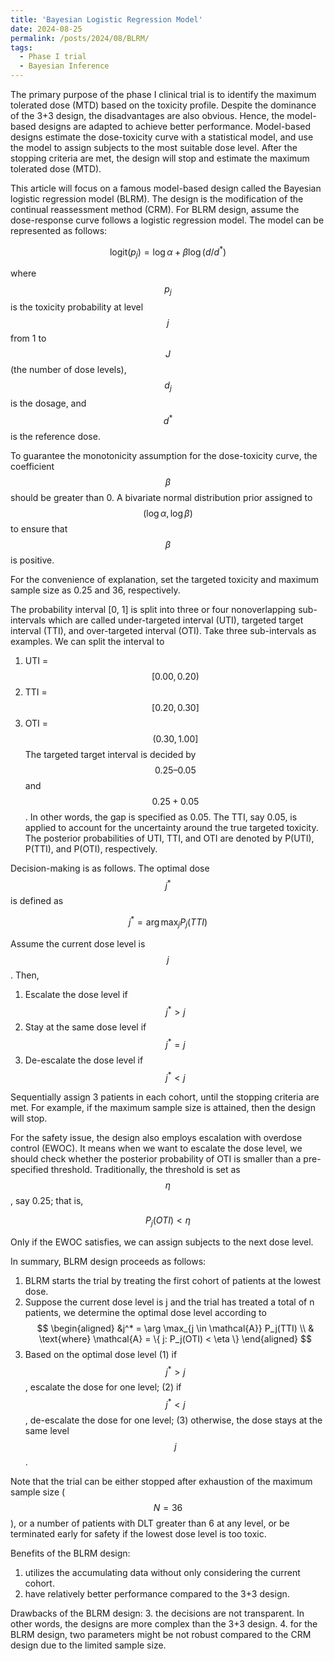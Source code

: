 ```yaml
---
title: 'Bayesian Logistic Regression Model'
date: 2024-08-25
permalink: /posts/2024/08/BLRM/
tags:
  - Phase I trial
  - Bayesian Inference
---
```


The primary purpose of the phase I clinical trial is to identify the maximum tolerated dose (MTD) based on the toxicity profile. Despite the dominance of the 3+3 design, the disadvantages are also obvious. Hence, the model-based designs are adapted to achieve better performance. Model-based designs estimate the dose-toxicity curve with a statistical model, and use the model to assign subjects to the most suitable dose level. After the stopping criteria are met, the design will stop and estimate the maximum tolerated dose (MTD).

This article will focus on a famous model-based design called the Bayesian logistic regression model (BLRM). The design is the modification of the continual reassessment method (CRM). For BLRM design, assume the dose-response curve follows a logistic regression model. The model can be represented as follows:

$$
\text{logit}(p_j) = \log \alpha + \beta \log ( d / d^* )
$$

where $$p_j$$ is the toxicity probability at level $$j$$ from 1 to $$J$$ (the number of dose levels), $$d_j$$ is the dosage, and $$d^*$$ is the reference dose. 

To guarantee the monotonicity assumption for the dose-toxicity curve, the coefficient $$\beta$$ should be greater than 0. A bivariate normal distribution prior assigned to $$(\log \alpha, \log \beta)$$ to ensure that $$\beta$$ is positive. 

For the convenience of explanation, set the targeted toxicity and maximum sample size as 0.25 and 36, respectively.

The probability interval [0, 1] is split into three or four nonoverlapping sub-intervals which are called under-targeted interval (UTI), targeted target interval (TTI), and over-targeted interval (OTI). Take three sub-intervals as examples. We can split the interval to
1. UTI = $$[0.00, 0.20)$$
2. TTI = $$[0.20, 0.30]$$
3. OTI = $$(0.30, 1.00]$$
The targeted target interval is decided by $$0.25–0.05$$ and $$0.25+0.05$$. In other words, the gap is specified as 0.05. The TTI, say 0.05, is applied to account for the uncertainty around the true targeted toxicity. The posterior probabilities of UTI, TTI, and OTI are denoted by P(UTI), P(TTI), and P(OTI), respectively.

Decision-making is as follows. The optimal dose $$j^*$$ is defined as 

$$
j^* = \arg \max_j P_j(TTI)
$$

Assume the current dose level is $$j$$. Then,
1. Escalate the dose level if $$j^* > j$$
2. Stay at the same dose level if $$j^* = j$$
3. De-escalate the dose level if $$j^* < j$$

Sequentially assign 3 patients in each cohort, until the stopping criteria are met. For example, if the maximum sample size is attained, then the design will stop.

For the safety issue, the design also employs escalation with overdose control (EWOC). It means when we want to escalate the dose level, we should check whether the posterior probability of OTI is smaller than a pre-specified threshold. Traditionally, the threshold is set as $$\eta$$, say 0.25; that is,

$$
P_j(OTI) < \eta
$$

Only if the EWOC satisfies, we can assign subjects to the next dose level.

In summary, BLRM design proceeds as follows:
1. BLRM starts the trial by treating the first cohort of patients at the lowest dose.
2. Suppose the current dose level is j and the trial has treated a total of n patients, we determine the optimal dose level according to
$$
\begin{aligned}
&j^* = \arg \max_{j \in \mathcal{A}} P_j(TTI) \\
& \text{where} \mathcal{A} = \{ j: P_j(OTI) < \eta \}
\end{aligned}
$$
3. Based on the optimal dose level
   (1) if $$j^* > j$$, escalate the dose for one level;
   (2) if $$j^* < j$$, de-escalate the dose for one level;
   (3) otherwise, the dose stays at the same level $$j$$.


Note that the trial can be either stopped after exhaustion of the maximum sample size ($$N=36$$), or a number of patients with DLT greater than 6 at any level, or be terminated early for safety if the lowest dose level is too toxic.

Benefits of the BLRM design:
1. utilizes the accumulating data without only considering the current cohort.
2. have relatively better performance compared to the 3+3 design.

Drawbacks of the BLRM design:
3. the decisions are not transparent. In other words, the designs are more complex than the 3+3 design.
4. for the BLRM design, two parameters might be not robust compared to the CRM design due to the limited sample size.








